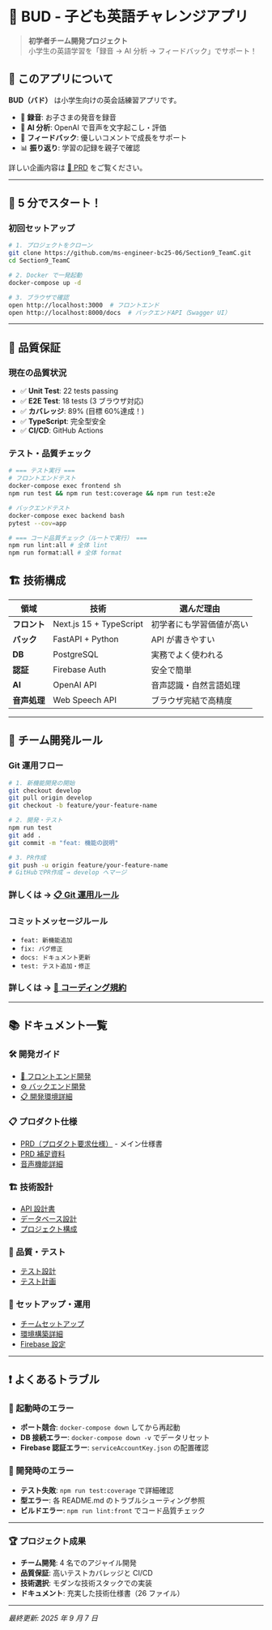# 🌱 BUD - 子ども英語チャレンジアプリ

> **初学者チーム開発プロジェクト**  
> 小学生の英語学習を「録音 → AI 分析 → フィードバック」でサポート！

## 🎯 このアプリについて

**BUD（バド）** は小学生向けの英会話練習アプリです。

- 🎤 **録音**: お子さまの発音を録音
- 🤖 **AI 分析**: OpenAI で音声を文字起こし・評価
- 💬 **フィードバック**: 優しいコメントで成長をサポート
- 📊 **振り返り**: 学習の記録を親子で確認

詳しい企画内容は [📄 PRD](./docs/prd.md) をご覧ください。

---

## 🚀 5 分でスタート！

### 初回セットアップ

```bash
# 1. プロジェクトをクローン
git clone https://github.com/ms-engineer-bc25-06/Section9_TeamC.git
cd Section9_TeamC

# 2. Docker で一発起動
docker-compose up -d

# 3. ブラウザで確認
open http://localhost:3000  # フロントエンド
open http://localhost:8000/docs  # バックエンドAPI（Swagger UI）
```

---

## 🧪 品質保証

### 現在の品質状況

- ✅ **Unit Test**: 22 tests passing
- ✅ **E2E Test**: 18 tests (3 ブラウザ対応)
- ✅ **カバレッジ**: 89% (目標 60%達成！)
- ✅ **TypeScript**: 完全型安全
- ✅ **CI/CD**: GitHub Actions

### テスト・品質チェック

```bash
# === テスト実行 ===
# フロントエンドテスト
docker-compose exec frontend sh
npm run test && npm run test:coverage && npm run test:e2e

# バックエンドテスト
docker-compose exec backend bash
pytest --cov=app

# === コード品質チェック（ルートで実行） ===
npm run lint:all # 全体 lint
npm run format:all # 全体 format
```

## 🏗 技術構成

| 領域         | 技術                    | 選んだ理由               |
| ------------ | ----------------------- | ------------------------ |
| **フロント** | Next.js 15 + TypeScript | 初学者にも学習価値が高い |
| **バック**   | FastAPI + Python        | API が書きやすい         |
| **DB**       | PostgreSQL              | 実務でよく使われる       |
| **認証**     | Firebase Auth           | 安全で簡単               |
| **AI**       | OpenAI API              | 音声認識・自然言語処理   |
| **音声処理** | Web Speech API          | ブラウザ完結で高精度     |

---

## 🤝 チーム開発ルール

### Git 運用フロー

```bash
# 1. 新機能開発の開始
git checkout develop
git pull origin develop
git checkout -b feature/your-feature-name

# 2. 開発・テスト
npm run test
git add .
git commit -m "feat: 機能の説明"

# 3. PR作成
git push -u origin feature/your-feature-name
# GitHubでPR作成 → develop へマージ
```

### 詳しくは → [📋 Git 運用ルール](./docs/git-rules.md)

### コミットメッセージルール

- `feat: 新機能追加`
- `fix: バグ修正`
- `docs: ドキュメント更新`
- `test: テスト追加・修正`

### 詳しくは → [📝 コーディング規約](./docs/coding-guidelines.md)

---

## 📚 ドキュメント一覧

### 🛠 開発ガイド

- [🎨 フロントエンド開発](./frontend/README.md)
- [⚙️ バックエンド開発](./backend/README.md)
- [📋 開発環境詳細](./docs/development/README.md)

### 📋 プロダクト仕様

- [PRD（プロダクト要求仕様）](./docs/prd.md) - メイン仕様書
- [PRD 補足資料](./docs/prd-appendix.md)
- [音声機能詳細](./docs/voice-feature.md)

### 🏗 技術設計

- [API 設計書](./docs/api-specification.yaml)
- [データベース設計](./docs/database-design.md)
- [プロジェクト構成](./docs/project-structure.md)

### 🧪 品質・テスト

- [テスト設計](./docs/test-design.md)
- [テスト計画](./docs/test-plan.md)

### 🔧 セットアップ・運用

- [チームセットアップ](./docs/team-setup.md)
- [環境構築詳細](./docs/setup-detailed.md)
- [Firebase 設定](./docs/firebase/setup.md)

---

## ❗ よくあるトラブル

### 🐛 起動時のエラー

- **ポート競合**: `docker-compose down` してから再起動
- **DB 接続エラー**: `docker-compose down -v` でデータリセット
- **Firebase 認証エラー**: `serviceAccountKey.json` の配置確認

### 🔧 開発時のエラー

- **テスト失敗**: `npm run test:coverage` で詳細確認
- **型エラー**: 各 README.md のトラブルシューティング参照
- **ビルドエラー**: `npm run lint:front` でコード品質チェック

---

### 🏆 プロジェクト成果

- **チーム開発**: 4 名でのアジャイル開発
- **品質保証**: 高いテストカバレッジと CI/CD
- **技術選択**: モダンな技術スタックでの実装
- **ドキュメント**: 充実した技術仕様書（26 ファイル）

---

_最終更新: 2025 年 9 月 7 日_
